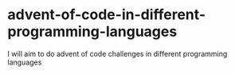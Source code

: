 # advent-of-code-in-different-programming-languages
I will aim to do advent of code challenges in different programming languages
